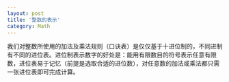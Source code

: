 ```yaml
---
layout: post
title: '整数的表示'
category: Math
---
```


我们对整数所使用的加法及乘法规则（口诀表）是仅仅基于十进位制的，不同进制有不同的进位表。进位制表示数字的好处是：能用有限数目的符号表示任意有限数，进位表易于记忆（前提是选取合适的进位数），对任意数的加法或乘法都只需一张进位表即可完成计算。
